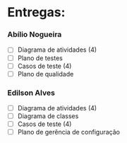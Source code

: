 # Entregas:

### Abílio Nogueira
- [ ] Diagrama de atividades (4)
- [ ] Plano de testes
- [ ] Casos de teste (4)
- [ ] Plano de qualidade

### Edilson Alves
- [ ] Diagrama de atividades (4)
- [ ] Diagrama de classes
- [ ] Casos de teste (4)
- [ ] Plano de gerência de configuração
